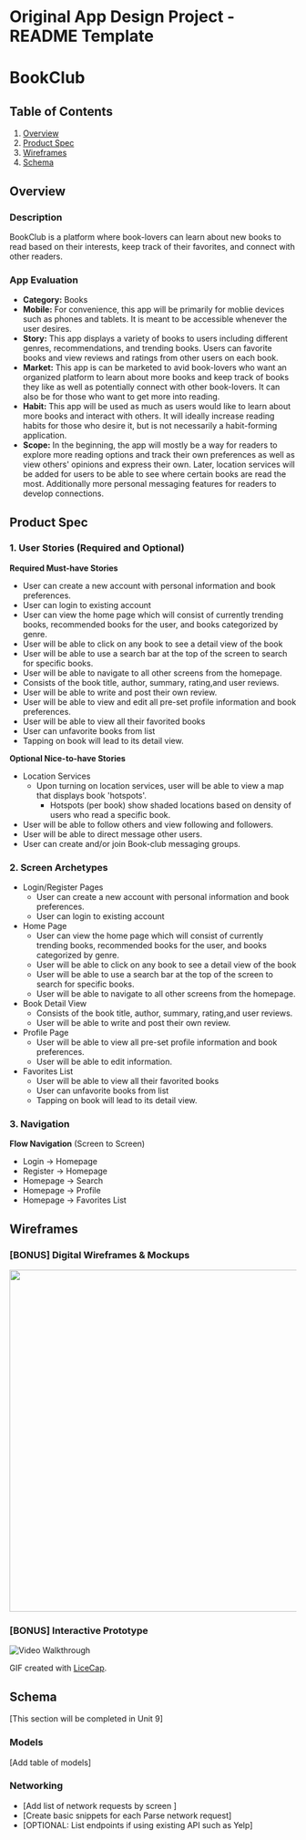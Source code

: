 Original App Design Project - README Template
===

# BookClub

## Table of Contents
1. [Overview](#Overview)
1. [Product Spec](#Product-Spec)
1. [Wireframes](#Wireframes)
2. [Schema](#Schema)

## Overview
### Description
BookClub is a platform where book-lovers can learn about new books to read based on their interests, keep track of their favorites, and connect with other readers.

### App Evaluation
- **Category:** Books
- **Mobile:** For convenience, this app will be primarily for moblie devices such as phones and tablets. It is meant to be accessible whenever the user desires.
- **Story:** This app displays a variety of books to users including different genres, recommendations, and trending books. Users can favorite books and view reviews and ratings from other users on each book. 
- **Market:** This app is can be marketed to avid book-lovers who want an organized platform to learn about more books and keep track of books they like as well as potentially connect with other book-lovers. It can also be for those who want to get more into reading.
- **Habit:** This app will be used as much as users would like to learn about more books and interact with others. It will ideally increase reading habits for those who desire it, but is not necessarily a habit-forming application. 
- **Scope:** In the beginning, the app will mostly be a way for readers to explore more reading options and track their own preferences as well as view others' opinions and express their own. Later, location services will be added for users to be able to see where certain books are read the most. Additionally more personal messaging features for readers to develop connections. 

## Product Spec

### 1. User Stories (Required and Optional)

**Required Must-have Stories**

* User can create a new account with personal information and book preferences.
* User can login to existing account
* User can view the home page which will consist of currently trending books, recommended books for the user, and books categorized by genre.
* User will be able to click on any book to see a detail view of the book
* User will be able to use a search bar at the top of the screen to search for specific books.
* User will be able to navigate to all other screens from the homepage.
* Consists of the book title, author, summary, rating,and user reviews.   
* User will be able to write and post their own review.  
* User will be able to view and edit all pre-set profile information and book preferences.
* User will be able to view all their favorited books  
* User can unfavorite books from list
* Tapping on book will lead to its detail view.  

**Optional Nice-to-have Stories**

* Location Services
    * Upon turning on location services, user will be able to view a map that displays book 'hotspots'. 
         * Hotspots (per book) show shaded locations based on density of users who read a specific book.
*  User will be able to follow others and view following and followers.
*  User will be able to direct message other users.
*  User can create and/or join Book-club messaging groups.

### 2. Screen Archetypes

* Login/Register Pages
    * User can create a new account with personal information and book preferences.
    * User can login to existing account
* Home Page
    * User can view the home page which will consist of currently trending books, recommended books for the user, and books categorized by genre.
    * User will be able to click on any book to see a detail view of the book
    * User will be able to use a search bar at the top of the screen to search for specific books.
    * User will be able to navigate to all other screens from the homepage.
* Book Detail View
    * Consists of the book title, author, summary, rating,and user reviews.   
    * User will be able to write and post their own review.  
* Profile Page
    * User will be able to view all pre-set profile information and book preferences.
    * User will be able to edit information.
*  Favorites List
    * User will be able to view all their favorited books  
    * User can unfavorite books from list
    * Tapping on book will lead to its detail view.  

### 3. Navigation

**Flow Navigation** (Screen to Screen)

* Login -> Homepage
* Register -> Homepage
* Homepage -> Search
* Homepage -> Profile
* Homepage -> Favorites List


## Wireframes

### [BONUS] Digital Wireframes & Mockups
<!--- <img src="https://github.com/Codepath-AAC/Bookclub-App/blob/main/Screen%20Shot%202022-03-29%20at%2010.32.15%20PM.png" width=600> --->
<img src="https://github.com/Codepath-AAC/Bookclub-App/blob/main/figma_photo.png" width=600>

### [BONUS] Interactive Prototype

<!--- <img src='https://github.com/Codepath-AAC/Bookclub-App/blob/main/walkthrough_BookClub1.gif' title='Video Walkthrough' width='' alt='Video Walkthrough' /> --->
<!--- <img src='https://github.com/Codepath-AAC/Bookclub-App/blob/main/figma_codepath_unit8-2022-03-29_23.40.24.gif' width='' alt='Video Walkthrough' /> --->
<img src='https://github.com/Codepath-AAC/Bookclub-App/blob/main/unit8_codepath_figma_demo-2022-03-29_23.50.37.gif' width='' alt='Video Walkthrough' />


GIF created with [LiceCap](http://www.cockos.com/licecap/).

## Schema 
[This section will be completed in Unit 9]
### Models
[Add table of models]
### Networking
- [Add list of network requests by screen ]
- [Create basic snippets for each Parse network request]
- [OPTIONAL: List endpoints if using existing API such as Yelp]
